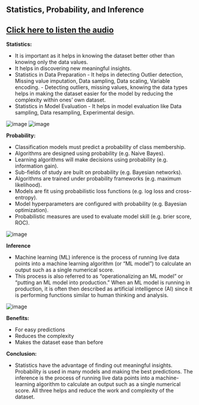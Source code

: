 ## Statistics, Probability, and Inference
## [Click here to listen the audio](https://drive.google.com/file/d/1NbYX5hIeNmKyqsuibFNRTmMvdgmpgad-/view?usp=sharing)

**Statistics:**
- It is important as it helps in knowing the dataset better other than knowing only the data values.
- It helps in discovering new meaningful insights.
- Statistics in Data Preparation
       - It helps in detecting Outlier detection, Missing value imputation, Data sampling, Data scaling, Variable encoding.
       - Detecting outliers, missing values, knowing the data types helps in making the dataset easier for the model by reducing the complexity within ones’ own dataset.
- Statistics in Model Evaluation
       - It helps in model evaluation like Data sampling, Data resampling, Experimental design.
       
![image](https://user-images.githubusercontent.com/79050917/143614794-d43bc6d2-f16e-4008-9fe7-596fb85a228f.png)
![image](https://user-images.githubusercontent.com/79050917/143614878-ddd819a0-f856-4246-9d71-96117584ac1b.png)

**Probability:**
- Classification models must predict a probability of class membership.
- Algorithms are designed using probability (e.g. Naive Bayes).
- Learning algorithms will make decisions using probability (e.g. information gain).
- Sub-fields of study are built on probability (e.g. Bayesian networks).
- Algorithms are trained under probability frameworks (e.g. maximum likelihood).
- Models are fit using probabilistic loss functions (e.g. log loss and cross-entropy).
- Model hyperparameters are configured with probability (e.g. Bayesian optimization).
- Probabilistic measures are used to evaluate model skill (e.g. brier score, ROC).

![image](https://user-images.githubusercontent.com/79050917/143614812-d7ed43bc-8f02-42b5-ac32-8570776ee138.png)

**Inference**
- Machine learning (ML) inference is the process of running live data points into a machine learning algorithm (or “ML model”) to calculate an output such as a single numerical score. 
- This process is also referred to as “operationalizing an ML model” or “putting an ML model into production.” When an ML model is running in production, it is often then described as artificial intelligence (AI) since it is performing functions similar to human thinking and analysis.

![image](https://user-images.githubusercontent.com/79050917/143614764-de5eb1ad-74cd-4050-9db1-7b2d4e7f99e3.png)

**Benefits:**
- For easy predictions
- Reduces the complexity
- Makes the dataset ease than before

**Conclusion:**
- Statistics have the advantage of finding out meaningful insights. Probability is used in many models and making the best predictions. The inference is the process of running live data points into a machine-learning algorithm to calculate an output such as a single numerical score. All three helps and reduce the work and complexity of the dataset.
